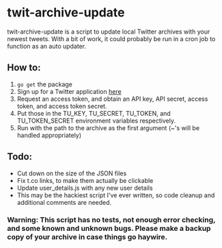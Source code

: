 twit-archive-update
=

twit-archive-update is a script to update local Twitter archives with your newest tweets. With a bit of work, it could probably be run in a cron job to function as an auto updater.

## How to:
1. `go get` the package
2. Sign up for a Twitter application <a href="https://apps.twitter.com">here</a>
3. Request an access token, and obtain an API key, API secret, access token, and access token secret.
4. Put those in the TU_KEY, TU_SECRET, TU_TOKEN, and TU_TOKEN_SECRET environment variables respectively.
5. Run with the path to the archive as the first argument (~'s will be handled appropriately)

## Todo:
* Cut down on the size of the JSON files
* Fix t.co links, to make them actually be clickable
* Update user_details.js with any new user details
* This may be the hackiest script I've ever written, so code cleanup and additional comments are needed.

### Warning: This script has no tests, not enough error checking, and some known and unknown bugs. Please make a backup copy of your archive in case things go haywire.
